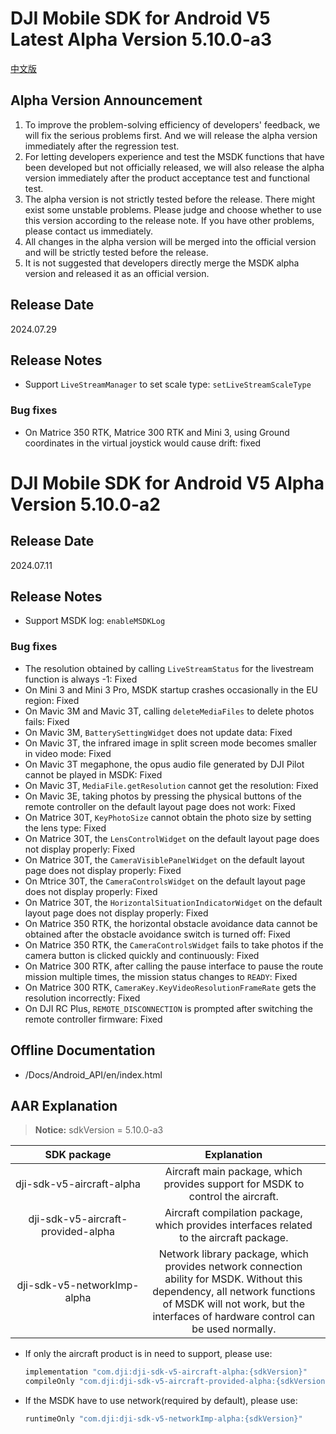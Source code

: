 # DJI Mobile SDK for Android V5 Latest Alpha Version 5.10.0-a3

[中文版](README_CN.md)

##  Alpha Version Announcement

1. To improve the problem-solving efficiency of developers' feedback, we will fix the serious problems first. And we will release the alpha version immediately after the regression test.
2. For letting developers experience and test the MSDK functions that have been developed but not officially released, we will also release the alpha version immediately after the product acceptance test and functional test.
3. The alpha version is not strictly tested before the release. There might exist some unstable problems. Please judge and choose whether to use this version according to the release note. If you have other problems, please contact us immediately.
4. All changes in the alpha version will be merged into the official version and will be strictly tested before the release.
5. It is not suggested that developers directly merge the MSDK alpha version and released it as an official version.

## Release Date
2024.07.29

## Release Notes
- Support `LiveStreamManager` to set scale type: `setLiveStreamScaleType`

### Bug fixes
- On Matrice 350 RTK, Matrice 300 RTK and Mini 3, using Ground coordinates in the virtual joystick would cause drift: fixed

# DJI Mobile SDK for Android V5 Alpha Version 5.10.0-a2

## Release Date
2024.07.11

## Release Notes
- Support MSDK log: `enableMSDKLog`

### Bug fixes
- The resolution obtained by calling `LiveStreamStatus` for the livestream function is always -1: Fixed
- On Mini 3 and Mini 3 Pro, MSDK startup crashes occasionally in the EU region: Fixed
- On Mavic 3M and Mavic 3T, calling `deleteMediaFiles` to delete photos fails: Fixed
- On Mavic 3M, `BatterySettingWidget` does not update data: Fixed
- On Mavic 3T, the infrared image in split screen mode becomes smaller in video mode: Fixed
- On Mavic 3T megaphone, the opus audio file generated by DJI Pilot cannot be played in MSDK: Fixed
- On Mavic 3T, `MediaFile.getResolution` cannot get the resolution: Fixed
- On Mavic 3E, taking photos by pressing the physical buttons of the remote controller on the default layout page does not work: Fixed
- On Matrice 30T, `KeyPhotoSize` cannot obtain the photo size by setting the lens type: Fixed
- On Matrice 30T, the `LensControlWidget` on the default layout page does not display properly: Fixed
- On Matrice 30T, the `CameraVisiblePanelWidget` on the default layout page does not display properly: Fixed
- On Mtrice 30T, the `CameraControlsWidget` on the default layout page does not display properly: Fixed
- On Matrice 30T, the `HorizontalSituationIndicatorWidget` on the default layout page does not display properly: Fixed
- On Matrice 350 RTK, the horizontal obstacle avoidance data cannot be obtained after the obstacle avoidance switch is turned off: Fixed
- On Matrice 350 RTK, the `CameraControlsWidget` fails to take photos if the camera button is clicked quickly and continuously: Fixed
- On Matrice 300 RTK, after calling the pause interface to pause the route mission multiple times, the mission status changes to `READY`: Fixed
- On Matrice 300 RTK, `CameraKey.KeyVideoResolutionFrameRate` gets the resolution incorrectly: Fixed
- On DJI RC Plus, `REMOTE_DISCONNECTION` is prompted after switching the remote controller firmware: Fixed

## Offline Documentation

- /Docs/Android_API/en/index.html

## AAR Explanation

> **Notice:** sdkVersion = 5.10.0-a3

| SDK package  <div style="width: 150pt">  | Explanation  <div style="width: 200pt">   | How to use <div style="width: 300pt">|
| :---------------: | :-----------------:  | :---------------: |
|     dji-sdk-v5-aircraft-alpha      | Aircraft main package, which provides support for MSDK to control the aircraft. | implementation 'com.dji:dji-sdk-v5-aircraft-alpha:{sdkVersion}' |
| dji-sdk-v5-aircraft-provided-alpha | Aircraft compilation package, which provides interfaces related to the aircraft package. | compileOnly 'com.dji:dji-sdk-v5-aircraft-provided-alpha:{sdkVersion}' |
| dji-sdk-v5-networkImp-alpha | Network library package, which provides network connection ability for MSDK. Without this dependency, all network functions of MSDK will not work, but the interfaces of hardware control can be used normally. | runtimeOnly 'com.dji:dji-sdk-v5-networkImp-alpha:{sdkVersion}' |

- If only the aircraft product is in need to support, please use:
  ```groovy
  implementation "com.dji:dji-sdk-v5-aircraft-alpha:{sdkVersion}"
  compileOnly "com.dji:dji-sdk-v5-aircraft-provided-alpha:{sdkVersion}"
  ```

- If the MSDK have to use network(required by default), please use:
  ```groovy
  runtimeOnly "com.dji:dji-sdk-v5-networkImp-alpha:{sdkVersion}"
  ```